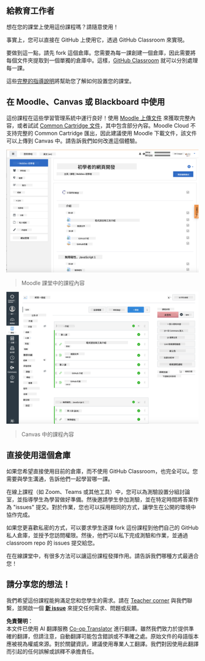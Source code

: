 <!--
CO_OP_TRANSLATOR_METADATA:
{
  "original_hash": "75cb51f7ca9ea0b097ef4a1287e9290c",
  "translation_date": "2025-08-25T20:55:52+00:00",
  "source_file": "for-teachers.md",
  "language_code": "mo"
}
-->
## 給教育工作者

想在您的課堂上使用這份課程嗎？請隨意使用！

事實上，您可以直接在 GitHub 上使用它，透過 GitHub Classroom 來實現。

要做到這一點，請先 fork 這個倉庫。您需要為每一課創建一個倉庫，因此需要將每個文件夾提取到一個單獨的倉庫中。這樣，[GitHub Classroom](https://classroom.github.com/classrooms) 就可以分別處理每一課。

這些[完整的指導說明](https://github.blog/2020-03-18-set-up-your-digital-classroom-with-github-classroom/)將幫助您了解如何設置您的課堂。

## 在 Moodle、Canvas 或 Blackboard 中使用

這份課程在這些學習管理系統中運行良好！使用 [Moodle 上傳文件](../../../../../../../teaching-files/webdev-moodle.mbz) 來獲取完整內容，或者試試 [Common Cartridge 文件](../../../../../../../teaching-files/webdev-common-cartridge.imscc)，其中包含部分內容。Moodle Cloud 不支持完整的 Common Cartridge 匯出，因此建議使用 Moodle 下載文件，該文件可以上傳到 Canvas 中。請告訴我們如何改進這個體驗。

![Moodle](../../translated_images/moodle.94eb93d714a50cb2c97435b408017dee224348b61bc86203ffd43a4f4e57b95f.mo.png)  
> Moodle 課堂中的課程內容

![Canvas](../../translated_images/canvas.fbd605ff8e5b8aff567d398528ce113db304446b90b9cad55c654de3fdfcda34.mo.png)  
> Canvas 中的課程內容

## 直接使用這個倉庫

如果您希望直接使用目前的倉庫，而不使用 GitHub Classroom，也完全可以。您需要與學生溝通，告訴他們一起學習哪一課。

在線上課程（如 Zoom、Teams 或其他工具）中，您可以為測驗設置分組討論室，並指導學生為學習做好準備。然後邀請學生參加測驗，並在特定時間將答案作為 "issues" 提交。對於作業，您也可以採用相同的方式，讓學生在公開的環境中協作完成。

如果您更喜歡私密的方式，可以要求學生逐課 fork 這份課程到他們自己的 GitHub 私人倉庫，並授予您訪問權限。然後，他們可以私下完成測驗和作業，並通過 classroom repo 的 issues 提交給您。

在在線課堂中，有很多方法可以讓這份課程發揮作用。請告訴我們哪種方式最適合您！

## 請分享您的想法！

我們希望這份課程能夠滿足您和您學生的需求。請在 [Teacher corner](https://github.com/microsoft/Web-Dev-For-Beginners/discussions/categories/teacher-corner) 與我們聯繫，並開啟一個 [**新 issue**](https://github.com/microsoft/Web-Dev-For-Beginners/issues/new/choose) 來提交任何需求、問題或反饋。

**免責聲明**：  
本文件已使用 AI 翻譯服務 [Co-op Translator](https://github.com/Azure/co-op-translator) 進行翻譯。雖然我們致力於提供準確的翻譯，但請注意，自動翻譯可能包含錯誤或不準確之處。原始文件的母語版本應被視為權威來源。對於關鍵資訊，建議使用專業人工翻譯。我們對因使用此翻譯而引起的任何誤解或誤釋不承擔責任。
